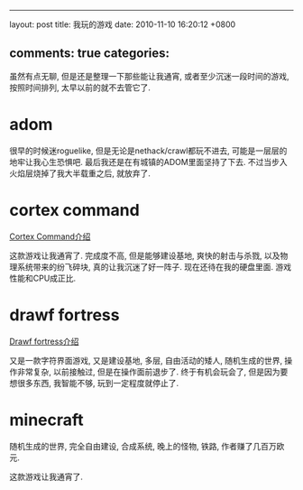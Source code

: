 
---
layout: post
title: 我玩的游戏
date: 2010-11-10 16:20:12 +0800

comments: true
categories: 
---

虽然有点无聊, 但是还是整理一下那些能让我通宵,
或者至少沉迷一段时间的游戏, 按照时间排列, 太早以前的就不去管它了.

adom
====

很早的时候迷roguelike, 但是无论是nethack/crawl都玩不进去,
可能是一层层的地牢让我心生恐惧吧.
最后我还是在有城镇的ADOM里面坚持了下去.
不过当步入火焰层烧掉了我大半载重之后, 就放弃了.

cortex command
==============

[Cortex
Command介绍](http://vps.linjunhalida.com/blog/article/CortexCommand介绍/)

这款游戏让我通宵了. 完成度不高, 但是能够建设基地, 爽快的射击与杀戮,
以及物理系统带来的纷飞碎块, 真的让我沉迷了好一阵子.
现在还待在我的硬盘里面. 游戏性能和CPU成正比.

drawf fortress
==============

[Drawf
fortress介绍](http://vps.linjunhalida.com/blog/article/DwarfFortress介绍/)

又是一款字符界面游戏, 又是建设基地, 多层, 自由活动的矮人,
随机生成的世界, 操作非常复杂, 以前接触过, 但是在操作面前退步了.
终于有机会玩会了, 但是因为要想很多东西, 我智能不够,
玩到一定程度就停止了.

minecraft
=========

随机生成的世界, 完全自由建设, 合成系统, 晚上的怪物, 铁路,
作者赚了几百万欧元.

这款游戏让我通宵了.